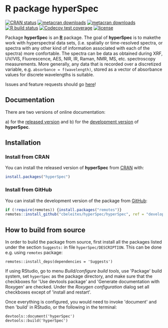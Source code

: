 # R package **hyperSpec**

<!-- badges: start -->
[![CRAN status](https://www.r-pkg.org/badges/version-last-release/hyperSpec)](https://cran.r-project.org/package=hyperSpec)
[![metacran downloads](https://cranlogs.r-pkg.org/badges/grand-total/hyperSpec)](https://cran.r-project.org/package=hyperSpec)
[![metacran downloads](https://cranlogs.r-pkg.org/badges/hyperSpec)](https://cran.r-project.org/package=hyperSpec)
[![R build status](https://github.com/cbeleites/hyperSpec/workflows/R-CMD-check/badge.svg)](https://github.com/cbeleites/hyperSpec/actions)
[![Codecov test coverage](https://codecov.io/gh/cbeleites/hyperSpec/branch/develop/graph/badge.svg)](https://codecov.io/gh/cbeleites/hyperSpec?branch=develop)
[![license](https://img.shields.io/badge/license-GPL--3-blue.svg)](https://www.gnu.org/licenses/gpl-3.0.en.html)
<!-- badges: end -->

<!-- ---------------------------------------------------------------------- -->


Package **hyperSpec** is an [**R**](https://www.r-project.org/) package.
The goal of **hyperSpec** is to makethe work with hyperspectral data sets, (i.e. spatially or time-resolved spectra, or spectra with any other kind of information associated with each of the spectra) more confortable.
The spectra can be data as obtained during XRF, UV/VIS, Fluorescence, AES, NIR, IR, Raman, NMR, MS, etc. spectroscopy measurements.
More generally, any data that is recorded over a discretized variable, e.g. `absorbance = f(wavelength)`, stored as a vector of absorbance values for discrete wavelengths is suitable.

Issues and feature requests should go [here](https://github.com/cbeleites/hyperSpec/issues)!

<!-- ---------------------------------------------------------------------- -->

## Documentation

There are two versions of online documentation:

a) for the [released version](https://cbeleites.github.io/hyperSpec/) and
b) for the [development version](https://cbeleites.github.io/hyperSpec/dev/) of **hyperSpec**.

<!-- ---------------------------------------------------------------------- -->

## Installation

### Install from CRAN

You can install the released version of **hyperSpec** from [CRAN](https://cran.r-project.org/package=hyperSpec) with:

```r
install.packages("hyperSpec")
```

### Install from GitHub

You can install the development version of the package from [GitHub](https://github.com/cbeleites/hyperSpec):

```r 
if (!require(remotes)) {install.packages("remotes")}
remotes::install_github("cbeleites/hyperSpec/hyperSpec", ref = "develop")
```

## How to build from source

In order to build the package from source, first install all the packages listed under the section `Suggests:` in file `hyperSpec/DESCRIPTION`. This can be done e.g. using `remotes` package:

```
remotes::install_deps(dependencies = 'Suggests')
```

If using RStudio, go to menu *Build/configure build tools*, use 'Package' build system, set `hyperSpec` as the package directory, and make sure that the checkboxes for 'Use devtools package' and 'Generate documentation with Roxygen' are checked. Under the *Roxygen configuration* dialog set all checkboxes except of 'install and restart'.

Once everything is configured, you would need to invoke 'document' and then 'build' in RStudio, or the following in the terminal:

```
devtools::document('hyperSpec')
devtools::build('hyperSpec')
```
